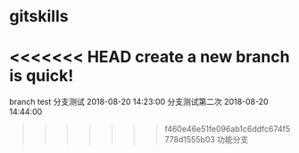 # gitskills
<<<<<<< HEAD
create a new branch is quick!
=======
branch test
分支测试 2018-08-20 14:23:00
分支测试第二次 2018-08-20 14:44:00
>>>>>>> f460e46e51fe096ab1c6ddfc674f5778d1555b03
功能分支
